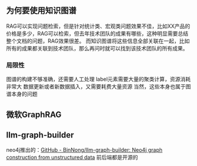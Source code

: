 ## 为何要使用知识图谱
RAG可以实现问题检索，但是针对统计类、宏观类问题效果不佳，比如XX产品的价格是多少，RAG可以检索，但去年技术团队的成果有哪些，这种明显需要总结整个文档的问题，RAG效果很差。
而知识图谱将这些信息全部关联在一起，比如所有的成果都关联到技术团队，那么再问时就可以找到该技术团队的所有成果。
### 局限性
图谱的构建不够准确，还需要人工处理
label元素需要大量的聚类计算，资源消耗非常大
数据更新或者新数据插入，又需要耗费大量资源
当然，这些本身也属于图谱本身的问题

## 微软GraphRAG
## llm-graph-builder
neo4j推出的：[GitHub - BinNong/llm-graph-builder: Neo4j graph construction from unstructured data](https://github.com/BinNong/llm-graph-builder)
前后端都是开源的